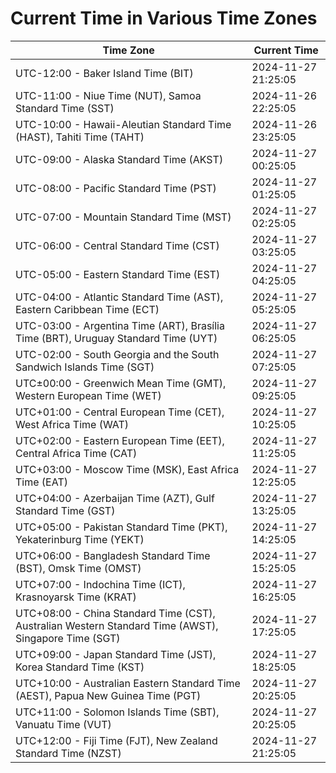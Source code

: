 # Current Time in Various Time Zones

| Time Zone | Current Time |
|-----------|--------------|
| UTC-12:00 - Baker Island Time (BIT) | 2024-11-27 21:25:05 |
| UTC-11:00 - Niue Time (NUT), Samoa Standard Time (SST) | 2024-11-26 22:25:05 |
| UTC-10:00 - Hawaii-Aleutian Standard Time (HAST), Tahiti Time (TAHT) | 2024-11-26 23:25:05 |
| UTC-09:00 - Alaska Standard Time (AKST) | 2024-11-27 00:25:05 |
| UTC-08:00 - Pacific Standard Time (PST) | 2024-11-27 01:25:05 |
| UTC-07:00 - Mountain Standard Time (MST) | 2024-11-27 02:25:05 |
| UTC-06:00 - Central Standard Time (CST) | 2024-11-27 03:25:05 |
| UTC-05:00 - Eastern Standard Time (EST) | 2024-11-27 04:25:05 |
| UTC-04:00 - Atlantic Standard Time (AST), Eastern Caribbean Time (ECT) | 2024-11-27 05:25:05 |
| UTC-03:00 - Argentina Time (ART), Brasília Time (BRT), Uruguay Standard Time (UYT) | 2024-11-27 06:25:05 |
| UTC-02:00 - South Georgia and the South Sandwich Islands Time (SGT) | 2024-11-27 07:25:05 |
| UTC±00:00 - Greenwich Mean Time (GMT), Western European Time (WET) | 2024-11-27 09:25:05 |
| UTC+01:00 - Central European Time (CET), West Africa Time (WAT) | 2024-11-27 10:25:05 |
| UTC+02:00 - Eastern European Time (EET), Central Africa Time (CAT) | 2024-11-27 11:25:05 |
| UTC+03:00 - Moscow Time (MSK), East Africa Time (EAT) | 2024-11-27 12:25:05 |
| UTC+04:00 - Azerbaijan Time (AZT), Gulf Standard Time (GST) | 2024-11-27 13:25:05 |
| UTC+05:00 - Pakistan Standard Time (PKT), Yekaterinburg Time (YEKT) | 2024-11-27 14:25:05 |
| UTC+06:00 - Bangladesh Standard Time (BST), Omsk Time (OMST) | 2024-11-27 15:25:05 |
| UTC+07:00 - Indochina Time (ICT), Krasnoyarsk Time (KRAT) | 2024-11-27 16:25:05 |
| UTC+08:00 - China Standard Time (CST), Australian Western Standard Time (AWST), Singapore Time (SGT) | 2024-11-27 17:25:05 |
| UTC+09:00 - Japan Standard Time (JST), Korea Standard Time (KST) | 2024-11-27 18:25:05 |
| UTC+10:00 - Australian Eastern Standard Time (AEST), Papua New Guinea Time (PGT) | 2024-11-27 20:25:05 |
| UTC+11:00 - Solomon Islands Time (SBT), Vanuatu Time (VUT) | 2024-11-27 20:25:05 |
| UTC+12:00 - Fiji Time (FJT), New Zealand Standard Time (NZST) | 2024-11-27 21:25:05 |
